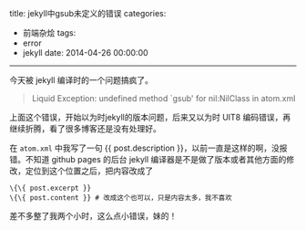title: jekyll中gsub未定义的错误
categories:
  - 前端杂烩
tags:
  - error
  - jekyll
date: 2014-04-26 00:00:00
---


今天被 jekyll 编译时的一个问题搞疯了。
  
> Liquid Exception: undefined method `gsub' for nil:NilClass in atom.xml

上面这个错误，开始以为时jekyll的版本问题，后来又以为时 UIT8 编码错误，再继续折腾，看了很多博客还是没有处理好。

在 `atom.xml` 中我写了一句 \{\{ post.description }}，以前一直是这样的啊，没报错。不知道 github pages 的后台 jekyll 编译器是不是做了版本或者其他方面的修改，定位到这个位置之后，把内容改成了

    \{\{ post.excerpt }}
    \{\{ post.content }} # 改成这个也可以，只是内容太多，我不喜欢
    
差不多整了我两个小时，这么点小错误，妹的！
